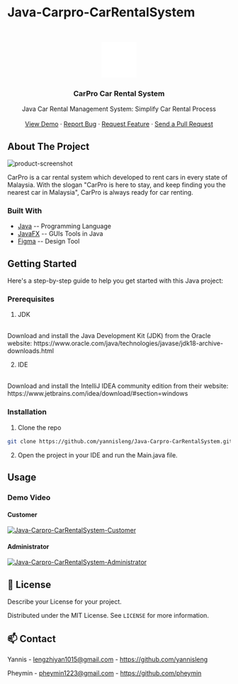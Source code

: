 # Java-Carpro-CarRentalSystem



<!-- PROJECT LOGO -->
<br />
<p align="center">
  <a href="https://github.com/yannisleng/Java-Carpro-CarRentalSystem">
    <img src="https://github.com/yannisleng/Java-Carpro-CarRentalSystem/blob/master/src/main/resources/com/example/carpro/img/logo.png" alt="Logo" width="80" height="80">
  </a>

<h3 align="center">CarPro Car Rental System</h3>

  <p align="center">
    Java Car Rental Management System: Simplify Car Rental Process
    <br />
    <br />
    <a href="https://github.com/yannisleng/Java-Carpro-CarRentalSystem/">View Demo</a>
    ·
    <a href="https://github.com/yannisleng/Java-Carpro-CarRentalSystem/issues">Report Bug</a>
    ·
    <a href="https://github.com/yannisleng/Java-Carpro-CarRentalSystem/issues">Request Feature</a>
    ·
    <a href="https://github.com/yannisleng/Java-Carpro-CarRentalSystem/pulls">Send a Pull Request</a>
  </p>
</p>

<!-- ABOUT THE PROJECT -->
## About The Project

![product-screenshot](https://github.com/yannisleng/Java-Carpro-CarRentalSystem/tree/master/src/main/resources/com/example/carpro/img/README/login_page.png)

CarPro is a car rental system which developed to rent cars in every state of Malaysia. With the slogan "CarPro is here to stay, and keep finding you the nearest car in Malaysia", CarPro is always ready for car renting.

### Built With
* [Java](https://www.java.com/en/) -- Programming Language
* [JavaFX](https://openjfx.io/) -- GUIs Tools in Java
* [Figma](https://www.figma.com/file/GXnWYnDHqK0Dr7Iyiq5Ny0/OODJ?t=bU9tV9bIVURSktSQ-6) -- Design Tool



<!-- GETTING STARTED -->
## Getting Started

Here's a step-by-step guide to help you get started with this Java project:

### Prerequisites

1. JDK
<br />
Download and install the Java Development Kit (JDK) from the Oracle website:
https://www.oracle.com/java/technologies/javase/jdk18-archive-downloads.html

2. IDE
  <br />
Download and install the IntelliJ IDEA community edition from their website:
https://www.jetbrains.com/idea/download/#section=windows


### Installation

1. Clone the repo
```sh
git clone https://github.com/yannisleng/Java-Carpro-CarRentalSystem.git
```
2. Open the project in your IDE and run the Main.java file.




<!-- USAGE EXAMPLES -->
## Usage
### Demo Video
#### Customer
[![Java-Carpro-CarRentalSystem-Customer](youtube_thumbnail.jpg)](youtube_link)

#### Administrator
[![Java-Carpro-CarRentalSystem-Administrator](youtube_thumbnail.jpg)](youtube_link)


<!-- LICENSE -->
## 📝 License
Describe your License for your project.

Distributed under the MIT License. See `LICENSE` for more information.



<!-- CONTACT -->
## 📫 Contact
Yannis - [lengzhiyan1015@gmail.com](lengzhiyan1015@gmail.com) - https://github.com/yannisleng

Pheymin - [pheymin1223@gmail.com](pheymin1223@gmail.com) - https://github.com/pheymin